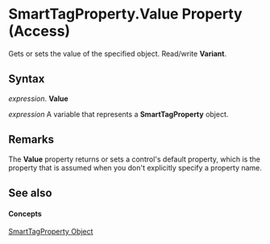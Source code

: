 
# SmartTagProperty.Value Property (Access)

Gets or sets the value of the specified object. Read/write  **Variant**.


## Syntax

 _expression_. **Value**

 _expression_ A variable that represents a **SmartTagProperty** object.


## Remarks

The  **Value** property returns or sets a control's default property, which is the property that is assumed when you don't explicitly specify a property name.


## See also


#### Concepts


[SmartTagProperty Object](d69d4855-cfe6-2688-3003-2318eb694d3c.md)

